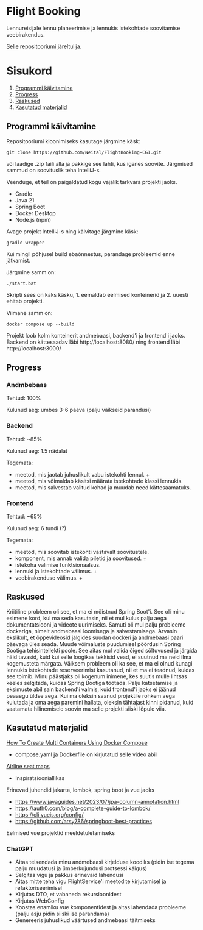 # Flight Booking

Lennureisijale lennu planeerimise ja lennukis istekohtade soovitamise veebirakendus.

[Selle](https://github.com/Neital/CGI-FlightBooking/tree/master) repositooriumi järeltulija.

# Sisukord
1. [Programmi käivitamine](#setup)
2. [Progress](#progress)
3. [Raskused](#struggles)
4. [Kasutatud materjalid](#materials)

## Programmi käivitamine <a name="setup"></a>

Repositooriumi kloonimiseks kasutage järgmine käsk:

``git clone https://github.com/Neital/FlightBooking-CGI.git``

või laadige .zip faili alla ja pakkige see lahti, kus iganes soovite.
Järgmised sammud on soovituslik teha IntelliJ-s.

Veenduge, et teil on paigaldatud kogu vajalik tarkvara projekti jaoks.
- Gradle
- Java 21
- Spring Boot
- Docker Desktop
- Node.js (npm)

Avage projekt IntelliJ-s ning käivitage järgmine käsk:

``gradle wrapper``

Kui mingil põhjusel build ebaõnnestus, parandage probleemid enne jätkamist.

Järgmine samm on:

``./start.bat``

Skripti sees on kaks käsku, 1. eemaldab eelmised konteinerid ja 2. uuesti ehitab projekti.

Viimane samm on:

``docker compose up --build``

Projekt loob kolm konteinerit andmebaasi, backend'i ja frontend'i jaoks. Backend on kättesaadav läbi http://localhost:8080/ ning frontend läbi http://localhost:3000/

## Progress <a name="progress"></a>

### Andmbebaas

Tehtud: 100%

Kulunud aeg: umbes 3-6 päeva (palju väikseid parandusi)

### Backend

Tehtud: ~85%

Kulunud aeg: 1.5 nädalat

Tegemata:
- meetod, mis jaotab juhuslikult vabu istekohti lennul. +
- meetod, mis võimaldab käsitsi määrata istekohtade klassi lennukis.
- meetod, mis salvestab valitud kohad ja muudab need kättesaamatuks.

### Frontend

Tehtud: ~65%

Kulunud aeg: 6 tundi (?)

Tegemata:
- meetod, mis soovitab istekohti vastavalt soovitustele.
- komponent, mis annab valida piletid ja soovitused. +
- istekoha valimise funktsionaalsus. 
- lennuki ja istekohtade välimus. +
- veebirakenduse välimus. +

## Raskused <a name="struggles"></a>

Kriitiline probleem oli see, et ma ei mõistnud Spring Boot'i. See oli minu esimene kord, kui ma seda kasutasin, 
nii et mul kulus palju aega dokumentatsiooni ja videote uurimiseks. Samuti oli mul palju probleeme doсkeriga, nimelt andmebaasi loomisega 
ja salvestamisega. Arvasin ekslikult, et õppevideosid jälgides suudan dockeri ja andmebaasi paari päevaga üles seada. Muude võimaluste 
puudumisel pöördusin Spring Bootiga tehisintellekti poole. See aitas mul valida õiged sõltuvused ja järgida häid tavasid, kuid kui selle 
loogikas tekkisid vead, ei suutnud ma neid ilma kogemusteta märgata. Väiksem probleem oli ka see, et ma ei olnud kunagi lennukis istekohtade 
reserveerimist kasutanud, nii et ma ei teadnud, kuidas see toimib. Minu päästjaks oli kogenum inimene, kes suutis mulle lihtsas keeles 
selgitada, kuidas Spring Bootiga töötada. Palju katsetamise ja eksimuste abil sain backend'i valmis, kuid frontend'i jaoks ei jäänud peaaegu 
üldse aega. Kui ma oleksin saanud projektile rohkem aega kulutada ja oma aega paremini hallata, oleksin tähtajast kinni pidanud, kuid vaatamata 
hilinemisele soovin ma selle projekti siiski lõpule viia.

## Kasutatud materjalid <a name="materials"></a>

[How To Create Multi Containers Using Docker Compose](https://youtu.be/yodeo205pp0?si=ux-mjN7XJWxAHUFx)
- compose.yaml ja Dockerfile on kirjutatud selle video abil

[Airline seat maps](https://www.altexsoft.com/blog/airline-seat-maps/)
- Inspiratsiooniallikas

Erinevad juhendid jakarta, lombok, spring boot ja vue jaoks
- https://www.javaguides.net/2023/07/jpa-column-annotation.html
- https://auth0.com/blog/a-complete-guide-to-lombok/
- https://cli.vuejs.org/config/
- https://github.com/arsy786/springboot-best-practices

Eelmised vue projektid meeldetuletamiseks

### ChatGPT
- Aitas teisendada minu andmebaasi kirjelduse koodiks (pidin ise tegema palju muudatusi ja ümberkujundusi protsessi käigus)
- Selgitas vigu ja pakkus erinevaid lahendusi
- Aitas mitte teha vigu FlightService'i meetodite kirjutamisel ja refaktoriseerimisel
- Kirjutas DTO, et vabaneda rekursioonidest
- Kirjutas WebConfig
- Koostas enamiku vue komponentidest ja aitas lahendada probleeme (palju asju pidin siiski ise parandama)
- Genereeris juhuslikud väärtused andmebaasi täitmiseks
